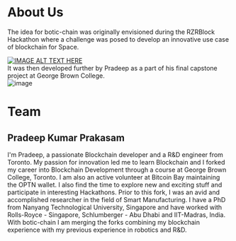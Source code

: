 # About Us

The idea for botic-chain was originally envisioned during the RZRBlock Hackathon where a challenge was posed to develop an innovative use case of blockchain for Space. <br>

[![IMAGE ALT TEXT HERE](https://img.youtube.com/vi/S3O7ODoi8O0/0.jpg)](https://www.youtube.com/watch?v=S3O7ODoi8O0)<br>
It was then developed further by Pradeep as a part of his final capstone project at George Brown College.<br>
![image](https://user-images.githubusercontent.com/45354395/116000572-d6243b00-a5be-11eb-9045-ccd66cae9ef0.png)

# Team

## Pradeep Kumar Prakasam

I'm Pradeep, a passionate Blockchain developer and a R&D engineer from Toronto. My passion for innovation led me to learn Blockchain and I forked my career into Blockchain Development through a course at George Brown College, Toronto. I am also an active volunteer at Bitcoin Bay maintaining the OPTN wallet. I also find the time to explore new and exciting stuff and participate in interesting Hackathons.
Prior to this fork, I was an avid and accomplished researcher in the field of Smart Manufacturing. I have a PhD from Nanyang Technological University, Singapore and have worked with Rolls-Royce - Singapore, Schlumberger - Abu Dhabi and IIT-Madras, India.
With botic-chain I am merging the forks combining my blockchain experience with my previous experience in robotics and R&D.
